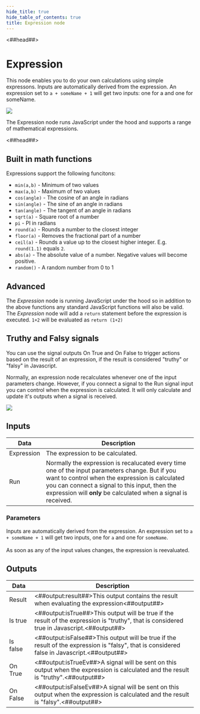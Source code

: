 ```yaml
---
hide_title: true
hide_table_of_contents: true
title: Expression node
---
```


<##head##>

# Expression

This node enables you to do your own calculations using simple expressons. Inputs are automatically derived from the expression. An expression set to `a + someName + 1` will get two inputs: one for <span className="ndl-data">a</span> and one for <span className="ndl-data">someName</span>.

<div className="ndl-image-with-background xl">

![](/nodes/math/expression/expression-1.png)

</div>

The <span className="ndl-node">Expression</span> node runs JavaScript under the hood and supports a range of mathematical expressions.

<##head##>

## Built in math functions

Expressions support the following funcitons:

-   `min(a,b)` - Minimum of two values
-   `max(a,b)` - Maximum of two values
-   `cos(angle)` - The cosine of an angle in radians
-   `sin(angle)` - The sine of an angle in radians
-   `tan(angle)` - The tangent of an angle in radians
-   `sqrt(a)` - Square root of a number
-   `pi` - PI in radians
-   `round(a)` - Rounds a number to the closest integer
-   `floor(a)` - Removes the fractional part of a number
-   `ceil(a)` - Rounds a value up to the closest higher integer. E.g. `round(1.1)` equals `2`.
-   `abs(a)` - The absolute value of a number. Negative values will become positive.
-   `random()` - A random number from 0 to 1

## Advanced

The _Expression_ node is running JavaScript under the hood so in addition to the above functions any standard
JavaScript functions will also be valid. The _Expression_ node will add a `return` statement before the
expression is executed. `1+2` will be evaluated as `return (1+2)`

## Truthy and Falsy signals

You can use the signal outputs <span className="ndl-signal">On True</span> and <span className="ndl-signal">On False</span> to trigger actions based on the result of an expression, if the result is considered "truthy" or "falsy" in Javascript.

Normally, an expression node recalculates whenever one of the input parameters change. However, if you connect a signal to the <span className="ndl-signal">Run</span> signal input you can control when the expression is calculated. It will only calculate and update it's outputs when a signal is received.

<div className="ndl-image-with-background xl">

![](/nodes/math/expression/expression-2.png)

</div>

## Inputs

| Data                                         | Description                                                                                                                                                                                                                                |
| -------------------------------------------- | ------------------------------------------------------------------------------------------------------------------------------------------------------------------------------------------------------------------------------------------ |
| <span className="ndl-data">Expression</span> | The expression to be calculated.  |
| <span className="ndl-data">Run</span> | Normally the expression is recalucated every time one of the input parameters change. But if you want to control when the expression is calculated you can connect a signal to this input, then the expression will **only** be calculated when a signal is received.  |


### Parameters
Inputs are automatically derived from the expression. An expression set to `a + someName + 1` will get two inputs, one for `a` and one for `someName`.<br/><br/>As soon as any of the input values changes, the expression is reevaluated. 

## Outputs

| Data                                     | Description                                                                                   |
| ---------------------------------------- | --------------------------------------------------------------------------------------------- |
| <span className="ndl-data">Result</span> | <##output:result##>This output contains the result when evaluating the expression<##output##> |
| <span className="ndl-data">Is true</span> | <##output:isTrue##>This output will be true if the result of the expression is "truthy", that is considered true in Javascript.<##output##> |
| <span className="ndl-data">Is false</span> | <##output:isFalse##>This output will be true if the result of the expression is "falsy", that is considered false in Javascript.<##output##> |
| <span className="ndl-signal">On True</span> | <##output:isTrueEv##>A signal will be sent on this output when the expression is calculated and the result is "truthy".<##output##> |
| <span className="ndl-signal">On False</span> | <##output:isFalseEv##>A signal will be sent on this output when the expression is calculated and the result is "falsy".<##output##> |


